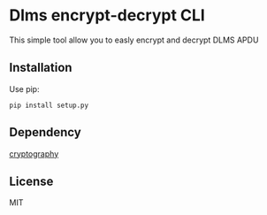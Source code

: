 # Dlms encrypt-decrypt CLI
This simple tool allow you to easly encrypt and decrypt DLMS APDU

## Installation
Use pip:
```
pip install setup.py
```
## Dependency
[cryptography](https://github.com/pyca/cryptography)

## License
MIT